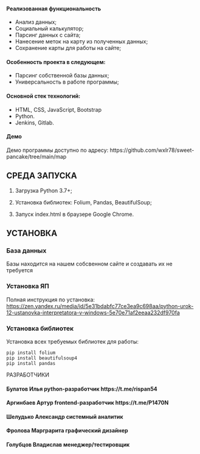 <h4>Реализованная функциональность</h4>
<ul>
    <li>Анализ данных;</li>
    <li>Социальный калькулятор;</li>
    <li>Парсинг данных с сайта;</li>
    <li>Нанесение меток на карту из полученных данных;</li>
    <li>Сохранение карты для работы на сайте;</li>
</ul> 
<h4>Особенность проекта в следующем:</h4>
<ul>
 <li>Парсинг собственной базы данных;</li>
 <li>Универсальность в работе программы;</li> 
 </ul>
<h4>Основной стек технологий:</h4>
<ul>
	<li>HTML, CSS, JavaScript, Bootstrap</li>
	<li>Python.</li>
	<li>Jenkins, Gitlab.</li>
  
 </ul>
<h4>Демо</h4>
<p>Демо программы доступно по адресу: https://github.com/wxlr78/sweet-pancake/tree/main/map</p>


СРЕДА ЗАПУСКА
------------
1) Загрузка Python 3.7+;
2) Установка библиотек: Folium, Pandas, BeautifulSoup;

1) Запуск index.html в браузере Google Chrome.

УСТАНОВКА
------------

### База данных

Базы находится на нашем собсвенном сайте и создавать их не требуется

### Установка ЯП

Полная инструкция по установка: https://zen.yandex.ru/media/id/5e31bdabfc77ce3ea9c698aa/python-urok-12-ustanovka-interpretatora-v-windows-5e70e71af2eeaa232df970fa

### Установка библиотек

Установка всех требуемых библиотек для работы:

~~~
pip install folium
pip install beautifulsoup4
pip install pandas
~~~

РАЗРАБОТЧИКИ

<h4>Булатов Илья python-разработчик https://t.me/rispan54 </h4>
<h4>Аргинбаев Артур frontend-разработчик https://t.me/P1470N </h4>
<h4>Шелудько Александр системный аналитик </h4>
<h4>Фролова Марграрита графический дизайнер </h4>
<h4>Голубцов Владислав менеджер/тестировщик </h4>



